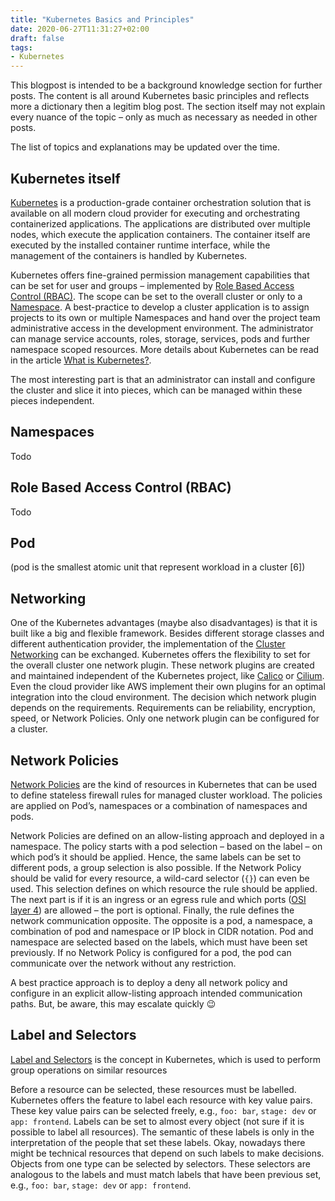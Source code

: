 ```yaml
---
title: "Kubernetes Basics and Principles"
date: 2020-06-27T11:31:27+02:00
draft: false
tags:
- Kubernetes
---
```


This blogpost is intended to be a background knowledge section for further posts. The content is all around Kubernetes basic principles and reflects more a dictionary then a legitim blog post. The section itself may not explain every nuance of the topic – only as much as necessary as needed in other posts. 

<!--more--> 

The list of topics and explanations may be updated over the time.

## Kubernetes itself
[Kubernetes](https://kubernetes.io/) is a production-grade container orchestration solution that is available on all modern cloud provider for executing and orchestrating containerized applications. The applications are distributed over multiple nodes, which execute the application containers. The container itself are executed by the installed container runtime interface, while the management of the containers is handled by Kubernetes. 

Kubernetes offers fine-grained permission management capabilities that can be set for user and groups – implemented by [Role Based Access Control (RBAC)](). The scope can be set to the overall cluster or only to a [Namespace](). A best-practice to develop a cluster application is to assign projects to its own or multiple Namespaces and hand over the project team administrative access in the development environment. The administrator can manage service accounts, roles, storage, services, pods and further namespace scoped resources. More details about Kubernetes can be read in the article [What is Kubernetes?](https://kubernetes.io/docs/concepts/overview/what-is-kubernetes/). 

The most interesting part is that an administrator can install and configure the cluster and slice it into pieces, which can be managed within these pieces independent.

## Namespaces
Todo

## Role Based Access Control (RBAC)
Todo

## Pod
(pod is the smallest atomic unit that represent workload in a cluster [6])

## Networking
One of the Kubernetes advantages (maybe also disadvantages) is that it is built like a big and flexible framework. Besides different storage classes and different authentication provider, the implementation of the [Cluster Networking](https://kubernetes.io/docs/concepts/cluster-administration/networking/) can be exchanged. Kubernetes offers the flexibility to set for the overall cluster one network plugin. These network plugins are created and maintained independent of the Kubernetes project, like [Calico](https://www.projectcalico.org/) or [Cilium](https://cilium.io). Even the cloud provider like AWS implement their own plugins for an optimal integration into the cloud environment. The decision which network plugin depends on the requirements. Requirements can be reliability, encryption, speed, or Network Policies. Only one network plugin can be configured for a cluster.
## Network Policies
[Network Policies](https://kubernetes.io/docs/concepts/services-networking/network-policies/) are the kind of resources in Kubernetes that can be used to define stateless firewall rules for managed cluster workload. The policies are applied on Pod’s, namespaces or a combination of namespaces and pods. 

Network Policies are defined on an allow-listing approach and deployed in a namespace. The policy starts with a pod selection – based on the label – on which pod’s it should be applied. Hence, the same labels can be set to different pods, a group selection is also possible. If the Network Policy should be valid for every resource, a wild-card selector (`{}`) can even be used. This selection defines on which resource the rule should be applied. The next part is if it is an ingress or an egress rule and which ports ([OSI layer 4](https://en.wikipedia.org/wiki/OSI_model#Layer_4:_Transport_Layer)) are allowed – the port is optional. Finally, the rule defines the network communication opposite.  The opposite is a pod, a namespace, a combination of pod and namespace or IP block in CIDR notation. Pod and namespace are selected based on the labels, which must have been set previously. If no Network Policy is configured for a pod, the pod can communicate over the network without any restriction.

A best practice approach is to deploy a deny all network policy and configure in an explicit allow-listing approach intended communication paths. But, be aware, this may escalate quickly 😉

## Label and Selectors
[Label and Selectors](https://kubernetes.io/docs/concepts/overview/working-with-objects/labels/) is the concept in Kubernetes, which is used to perform group operations on similar resources 

Before a resource can be selected, these resources must be labelled. Kubernetes offers the feature to label each resource with key value pairs. These key value pairs can be selected freely, e.g., `foo: bar`, `stage: dev` or `app: frontend`. Labels can be set to almost every object (not sure if it is possible to label all resources). The semantic of these labels is only in the interpretation of the people that set these labels. Okay, nowadays there might be technical resources that depend on such labels to make decisions. Objects from one type can be selected by selectors. These selectors are analogous to the labels and must match labels that have been previous set, e.g., `foo: bar`, `stage: dev` or `app: frontend`.



